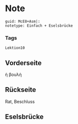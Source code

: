 # Note
```
guid: McE8+Asm|:
notetype: Einfach + Eselsbrücke
```

### Tags
```
Lektion10
```

## Vorderseite
ἡ βουλὴ

## Rückseite
Rat, Beschluss

## Eselsbrücke


